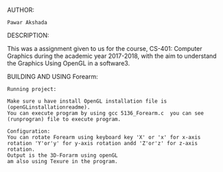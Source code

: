 AUTHOR:

    Pawar Akshada

DESCRIPTION:

This was a  assignment given to us for the course, CS-401: Computer Graphics during the academic year 2017-2018, with the aim to understand the Graphics Using OpenGL in a software3.


BUILDING AND USING Forearm:

    Running project:

    Make sure u have install OpenGL installation file is (openGLinstallationreadme).
    You can execute program by using gcc 5136_Forearm.c  you can see (runprogran) file to execute program.
    
    Configuration:
    You can rotate Forearm using keyboard key 'X' or 'x' for x-axis rotation 'Y'or'y' for y-axis rotation andd 'Z'or'z' for z-axis rotation.
    Output is the 3D-Forarm using openGL
    am also using Texure in the program.

